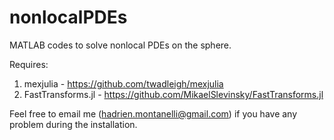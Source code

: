# nonlocalPDEs
MATLAB codes to solve nonlocal PDEs on the sphere.

Requires:
1) mexjulia - https://github.com/twadleigh/mexjulia
2) FastTransforms.jl - https://github.com/MikaelSlevinsky/FastTransforms.jl

Feel free to email me (hadrien.montanelli@gmail.com) if you have any problem during the installation. 
